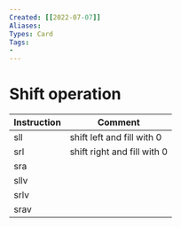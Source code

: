 ```yaml
---
Created: [[2022-07-07]]
Aliases: 
Types: Card
Tags: 
- 
---
```

# Shift operation
| Instruction | Comment                     |
| ----------- | --------------------------- |
| sll         | shift left and fill with 0  |
| srl         | shift right and fill with 0 |
| sra         |                             |
| sllv        |                             |
| srlv        |                             |
| srav        |                             |

```C
```
```MIPS
```
